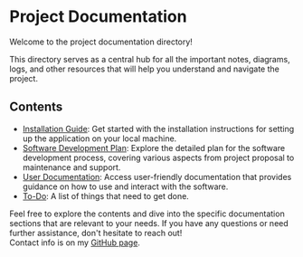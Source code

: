 # Project Documentation

Welcome to the project documentation directory!

This directory serves as a central hub for all the important notes, diagrams, logs, and other resources that will help you understand and navigate the project.

## Contents

- [Installation Guide](installation.md): Get started with the installation instructions for setting up the application on your local machine.
- [Software Development Plan](SDP/README.md): Explore the detailed plan for the software development process, covering various aspects from project proposal to maintenance and support.
- [User Documentation](user-docs.md): Access user-friendly documentation that provides guidance on how to use and interact with the software.
- [To-Do](TODO.md): A list of things that need to get done.

Feel free to explore the contents and dive into the specific documentation sections that are relevant to your needs. If you have any questions or need further assistance, don't hesitate to reach out!  
Contact info is on my [GitHub page](https://github.com/caden-maxwell).
